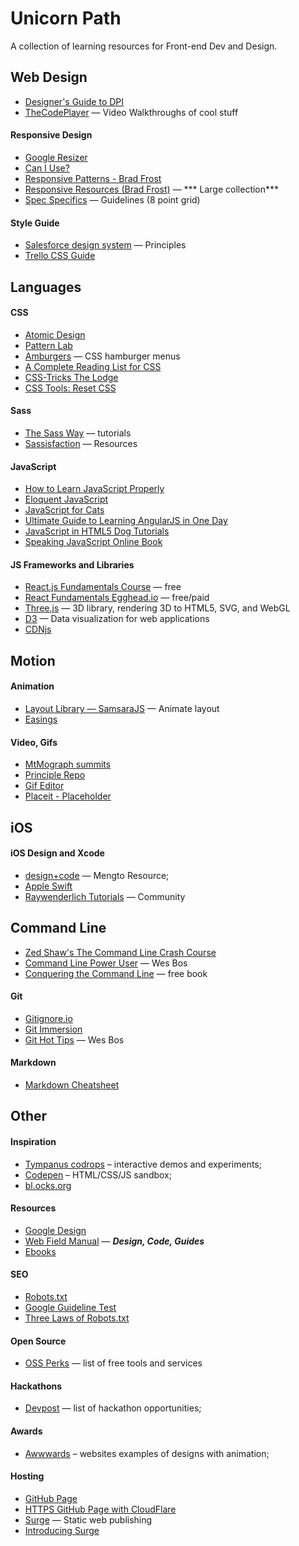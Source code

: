 # Unicorn Path #

A collection of learning resources for Front-end Dev and Design.


## Web Design ##
* [Designer's Guide to DPI](http://sebastien-gabriel.com/designers-guide-to-dpi/)
* [TheCodePlayer](http://thecodeplayer.com/) — Video Walkthroughs of cool stuff

#### Responsive Design ####
* [Google Resizer](http://design.google.com/resizer/)
* [Can I Use?](http://caniuse.com)
* [Responsive Patterns - Brad Frost](http://bradfrost.github.io/this-is-responsive/patterns.html)
* [Responsive Resources (Brad Frost)](http://bradfrost.github.io/this-is-responsive/resources.html) — *** Large collection***
* [Spec Specifics](http://spec.fm/specifics/8-pt-grid) — Guidelines (8 point grid)

#### Style Guide ####
* [Salesforce design system](http://www.lightningdesignsystem.com/design/motion/) — Principles
* [Trello CSS Guide](https://gist.github.com/bobbygrace/9e961e8982f42eb91b80)


## Languages ##

#### CSS ####
* [Atomic Design](http://atomicdesign.bradfrost.com/table-of-contents)
* [Pattern Lab](http://patternlab.io)
* [Amburgers](https://jonsuh.com/hamburgers/) — CSS hamburger menus
* [A Complete Reading List for CSS](http://thenewcode.com/919/A-Complete-Reading-List-For-CSS)
* [CSS-Tricks The Lodge](https://css-tricks.com/lodge/)
* [CSS Tools: Reset CSS](http://meyerweb.com/eric/tools/css/reset/)

#### Sass ####
* [The Sass Way](http://thesassway.com/) — tutorials
* [Sassisfaction](http://sassisfaction.com/) — Resources

#### JavaScript ####
* [How to Learn JavaScript Properly](http://javascriptissexy.com/how-to-learn-javascript-properly/)
* [Eloquent JavaScript](http://eloquentjavascript.net)
* [JavaScript for Cats](http://jsforcats.com)
* [Ultimate Guide to Learning AngularJS in One Day](https://toddmotto.com/ultimate-guide-to-learning-angular-js-in-one-day/)
* [JavaScript in HTML5 Dog Tutorials](http://www.htmldog.com/guides/javascript/)
* [Speaking JavaScript Online Book](http://speakingjs.com/es5/)

#### JS Frameworks and Libraries ####
* [React.js Fundamentals Course](http://courses.reactjsprogram.com/courses/reactjsfundamentals) — free
* [React Fundamentals Egghead.io](https://egghead.io/series/react-fundamentals) — free/paid
* [Three.js](http://threejs.org/) — 3D library, rendering 3D to HTML5, SVG, and WebGL
* [D3](d3js.org) — Data visualization for web applications
* [CDNjs](https://cdnjs.com/libraries)


## Motion ##

#### Animation ####
* [Layout Library — SamsaraJS](http://samsarajs.org/) — Animate layout
* [Easings](http://easings.net/)

#### Video, Gifs ####
* [MtMograph summits](http://mtmograph.com/summits/)
* [Principle Repo](http://principlerepo.com/)
* [Gif Editor](http://ezgif.com/)
* [Placeit - Placeholder](https://placeit.net/)


## iOS ##

#### iOS Design and Xcode ####
* [design+code](https://designcode.io/learn) — Mengto Resource;
* [Apple Swift](https://developer.apple.com/swift/resources/)
* [Raywenderlich Tutorials](https://www.raywenderlich.com/) — Community


## Command Line ##
* [Zed Shaw's The Command Line Crash Course](http://cli.learncodethehardway.org/book/)
* [Command Line Power User](http://commandlinepoweruser.com/) — Wes Bos
* [Conquering the Command Line](http://conqueringthecommandline.com/book/) — free book

#### Git ####
* [Gitignore.io](https://www.gitignore.io/)
* [Git Immersion](http://gitimmersion.com/)
* [Git Hot Tips](http://wesbos.com/git-hot-tips/) — Wes Bos

#### Markdown ####
* [Markdown Cheatsheet](https://github.com/adam-p/markdown-here/wiki/Markdown-Cheatsheet)

## Other ##

#### Inspiration ####
* [Tympanus codrops](http://tympanus.net/codrops/) – interactive demos and experiments;
* [Codepen](http://codepen.io/) – HTML/CSS/JS sandbox;
* [bl.ocks.org](http://bl.ocks.org/)

#### Resources ####
* [Google Design](https://design.google.com/)
* [Web Field Manual](http://webfieldmanual.com) — ***Design, Code, Guides***
* [Ebooks](http://it-ebooks.info/)

#### SEO ####
* [Robots.txt](https://varvy.com/robottxt.html)
* [Google Guideline Test](https://varvy.com/)
* [Three Laws of Robots.txt](https://www.cigital.com/blog/three-laws-robots-txt/)

#### Open Source ####
* [OSS Perks](http://ossperks.com/) — list of free tools and services

#### Hackathons ####
* [Devpost](http://devpost.com/) — list of hackathon opportunities;

#### Awards ####
* [Awwwards](http://awwwards.com/websites/animation/) – websites examples of designs with animation;

#### Hosting ####
* [GitHub Page](https://pages.github.com/)
* [HTTPS GitHub Page with CloudFlare](https://s10wen.com/blog/2015/12/07/free-simple-https-github-pages-cloudflare/)
* [Surge](http://surge.sh/) — Static web publishing
* [Introducing Surge](https://medium.com/surge-sh/introducing-surge-the-cdn-for-front-end-developers-b4a50a61bcfc#.3w0m44vir)

